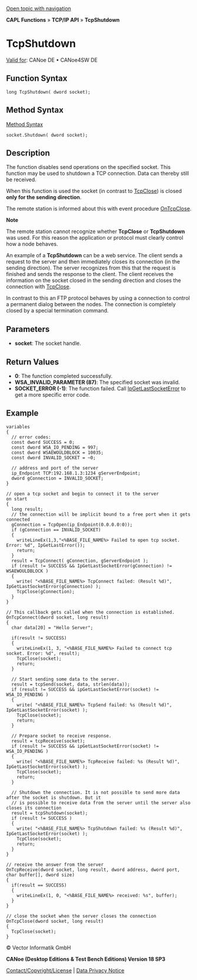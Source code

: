 [Open topic with navigation](../../../../../CANoeDEFamily.htm#Topics/CAPLFunctions/TCPIPAPI/Functions/CAPLfunctionTCPShutdown.md)

**CAPL Functions** » **TCP/IP API** » **TcpShutdown**

# TcpShutdown

[Valid for](../../../Shared/FeatureAvailability.md): CANoe DE • CANoe4SW DE

## Function Syntax

```plaintext
long TcpShutdown( dword socket);
```

## Method Syntax

[Method Syntax](../../../Shared/CAPL/General/ClassesAndObjects.md)

```plaintext
socket.Shutdown( dword socket);
```

## Description

The function disables send operations on the specified socket. This function may be used to shutdown a TCP connection. Data can thereby still be received.

When this function is used the socket (in contrast to [TcpClose](CAPLfunctionTCPClose.md)) is closed **only for the sending direction**.

The remote station is informed about this with event procedure [OnTcpClose](../EventProcedures/CAPLfunctionTCPIPOnTcpClose.md).

**Note**

The remote station cannot recognize whether **TcpClose** or **TcpShutdown** was used. For this reason the application or protocol must clearly control how a node behaves.

An example of a **TcpShutdown** can be a web service. The client sends a request to the server and then immediately closes its connection (in the sending direction). The server recognizes from this that the request is finished and sends the response to the client. The client receives the information on the socket closed in the sending direction and closes the connection with [TcpClose](CAPLfunctionTCPClose.md).

In contrast to this an FTP protocol behaves by using a connection to control a permanent dialog between the nodes. The connection is completely closed by a special termination command.

## Parameters

- **socket**: The socket handle.

## Return Values

- **0**: The function completed successfully.
- **WSA_INVALID_PARAMETER (87)**: The specified socket was invalid.
- **SOCKET_ERROR (-1)**: The function failed. Call [IpGetLastSocketError](CAPLfunctionIPGetLastSocketError.md) to get a more specific error code.

## Example

```plaintext
variables
{
  // error codes:
  const dword SUCCESS = 0;
  const dword WSA_IO_PENDING = 997;
  const dword WSAEWOULDBLOCK = 10035;
  const dword INVALID_SOCKET = ~0;

  // address and port of the server
  ip_Endpoint TCP:192.168.1.3:1234 gServerEndpoint;
  dword gConnection = INVALID_SOCKET;
}

// open a tcp socket and begin to connect it to the server
on start
{
  long result;
  // the connection will be implicit bound to a free port when it gets connected
  gConnection = TcpOpen(ip_Endpoint(0.0.0.0:0));
  if (gConnection == INVALID_SOCKET)
  {
    writeLineEx(1,3,"<%BASE_FILE_NAME%> Failed to open tcp socket. Error: %d", IpGetLastError());
    return;
  }
  result = TcpConnect( gConnection, gServerEndpoint );
  if (result != SUCCESS && IpGetLastSocketError(gConnection) != WSAEWOULDBLOCK )
  {
    write( "<%BASE_FILE_NAME%> TcpConnect failed: (Result %d)", IpGetLastSocketError(gConnection) );
    TcpClose(gConnection);
  }
}

// This callback gets called when the connection is established.
OnTcpConnect(dword socket, long result)
{
  char data[20] = "Hello Server";

  if(result != SUCCESS)
  {
    writeLineEx(1, 3, "<%BASE_FILE_NAME%> Failed to connect tcp socket. Error: %d", result);
    TcpClose(socket);
    return;
  }

  // Start sending some data to the server.
  result = tcpSend(socket, data, strlen(data));
  if (result != SUCCESS && ipGetLastSocketError(socket) != WSA_IO_PENDING )
  {
    write( "<%BASE_FILE_NAME%> TcpSend failed: %s (Result %d)", IpGetLastSocketError(socket) );
    TcpClose(socket);
    return;
  }

  // Prepare socket to receive response.
  result = tcpReceive(socket);
  if (result != SUCCESS && ipGetLastSocketError(socket) != WSA_IO_PENDING )
  {
    write( "<%BASE_FILE_NAME%> TcpReceive failed: %s (Result %d)", IpGetLastSocketError(socket) );
    TcpClose(socket);
    return;
  }

  // Shutdown the connection. It is not possible to send more data after the socket is shutdown. But it
  // is possible to receive data from the server until the server also closes its connection
  result = tcpShutdown(socket);
  if (result != SUCCESS )
  {
    write( "<%BASE_FILE_NAME%> TcpShutdown failed: %s (Result %d)", IpGetLastSocketError(socket) );
    TcpClose(socket);
    return;
  }
}

// receive the answer from the server
OnTcpReceive(dword socket, long result, dword address, dword port, char buffer[], dword size)
{
  if(result == SUCCESS)
  {
    writeLineEx(1, 0, "<%BASE_FILE_NAME%> received: %s", buffer);
  }
}

// close the socket when the server closes the connection
OnTcpClose(dword socket, long result)
{
  TcpClose(socket);
}
```

© Vector Informatik GmbH

**CANoe (Desktop Editions & Test Bench Editions) Version 18 SP3**

[Contact/Copyright/License](../../../Shared/ContactCopyrightLicense.md) | [Data Privacy Notice](https://www.vector.com/int/en/company/get-info/privacy-policy/)
